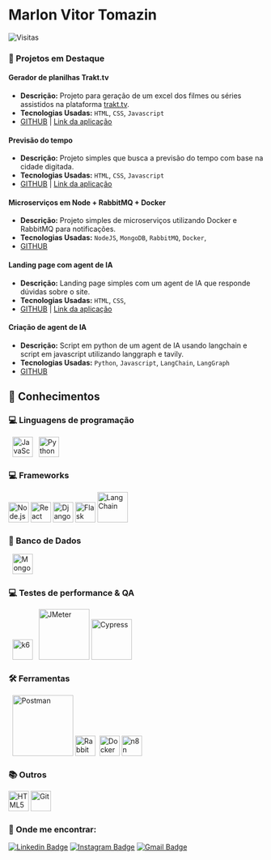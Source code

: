 # Marlon Vitor Tomazin

![Visitas](https://komarev.com/ghpvc/?username=marlonvtomazin&color=brightgreen&label=Visitas&style=for-the-badge)

### 🚀 Projetos em Destaque

#### Gerador de planilhas Trakt.tv
* **Descrição:** Projeto para geração de um excel dos filmes ou séries assistidos na plataforma [trakt.tv](https://trakt.tv/).
* **Tecnologias Usadas:** `HTML`, `CSS`, `Javascript`
* [GITHUB](https://github.com/marlonvtomazin/traktApiV2) | [Link da aplicação](https://traktapiv2.netlify.app/)

#### Previsão do tempo
* **Descrição:** Projeto simples que busca a previsão do tempo com base na cidade digitada.
* **Tecnologias Usadas:** `HTML`, `CSS`, `Javascript`
* [GITHUB](https://github.com/marlonvtomazin/weatherForecast) | [Link da aplicação](https://weatherforecastv1.netlify.app/)

#### Microserviços em Node + RabbitMQ + Docker
* **Descrição:** Projeto simples de microserviços utilizando Docker e RabbitMQ para notificações.
* **Tecnologias Usadas:** `NodeJS`, `MongoDB`, `RabbitMQ`, `Docker`, 
* [GITHUB](https://github.com/marlonvtomazin/basic-nodejs-microservices)

#### Landing page com agent de IA
* **Descrição:** Landing page simples com um agent de IA que responde dúvidas sobre o site.
* **Tecnologias Usadas:** `HTML`, `CSS`, 
* [GITHUB](https://github.com/marlonvtomazin/landing-page-coffe-shop) | [Link da aplicação](https://landing-page-coffe-shop.netlify.app/)

#### Criação de agent de IA
* **Descrição:** Script em python de um agent de IA usando langchain e script em javascript utilizando langgraph e tavily.
* **Tecnologias Usadas:** `Python`, `Javascript`, `LangChain`, `LangGraph` 
* [GITHUB](https://github.com/marlonvtomazin/basic-langchain-iaagent)

## 🧠 Conhecimentos
### 💻 Linguagens de programação

<div align="left">
  <img src="https://cdn.jsdelivr.net/gh/devicons/devicon/icons/javascript/javascript-original.svg" alt="JavaScript" width="40" height="40"/>
  <img src="https://cdn.jsdelivr.net/gh/devicons/devicon/icons/python/python-original.svg" alt="Python" width="40" height="40"/>
</div>

### 💻 Frameworks

<div align="left">
  <img src="https://cdn.jsdelivr.net/gh/devicons/devicon/icons/nodejs/nodejs-original.svg" alt="Node.js" width="40" height="40"/>
  <img src="https://cdn.jsdelivr.net/gh/devicons/devicon/icons/reactnative/reactnative-original.svg" alt="React Native" width="40" height="40"/>
  <img src="https://cdn.jsdelivr.net/gh/devicons/devicon/icons/django/django-plain.svg" alt="Django" width="40" height="40"/>
  <img src="https://www.vhv.rs/dpng/d/35-351319_flask-logo-png-transparent-png.png" alt="Flask" width="40" height="40"/>
  <img src="https://registry.npmmirror.com/@lobehub/icons-static-png/1.74.0/files/dark/langchain-color.png" alt="LangChain" width="60" height="60"/>
</div>

### 💾 Banco de Dados

<div align="left">
  <img src="https://cdn.jsdelivr.net/gh/devicons/devicon/icons/mongodb/mongodb-original-wordmark.svg" alt="MongoDB" width="40" height="40"/>
</div>

### 💻 Testes de performance & QA

<div align="left">
  <img src="https://cdn.jsdelivr.net/gh/devicons/devicon/icons/k6/k6-original.svg" alt="k6" width="40" height="40"/>
  <img src="https://jmeter.apache.org/images/logo.svg" alt="JMeter" width="100" height="100"/>
  <img src="https://www.cypress.io/cypress_logo_social.png" alt="Cypress" width="80" height="80"/>
</div>

### 🛠️ Ferramentas
<div align="left">
  <img src="https://miro.medium.com/v2/resize:fit:1400/1*ap0NRizcKwuX5gfzKqEk6Q.png" alt="Postman" width="120" height="120"/>
  <img src="https://cdn.jsdelivr.net/gh/devicons/devicon/icons/rabbitmq/rabbitmq-original.svg" alt="RabbitMQ" width="40" height="40"/>
  &nbsp;<img src="https://cdn.jsdelivr.net/gh/devicons/devicon/icons/docker/docker-original-wordmark.svg" alt="Docker" width="40" height="40"/>
  <img src="https://browserflow.io/images/N8N-badge.png" alt="n8n" width="40" height="40"/>
</div>

### 📚 Outros
<div align="left">
  <img src="https://cdn.jsdelivr.net/gh/devicons/devicon/icons/html5/html5-original.svg" alt="HTML5" width="40" height="40"/>
  <img src="https://cdn.jsdelivr.net/gh/devicons/devicon/icons/git/git-original.svg" alt="Git" width="40" height="40"/>
</div>

### 🤝 Onde me encontrar:
[![Linkedin Badge](https://img.shields.io/badge/LinkedIn-0077B5?style=for-the-badge&logo=linkedin&logoColor=white)](https://www.linkedin.com/in/marlon-tomazin/)
[![Instagram Badge](https://img.shields.io/badge/Instagram-E4405F?style=for-the-badge&logo=instagram&logoColor=white)](https://www.instagram.com/marlonvtomazin/)
[![Gmail Badge](https://img.shields.io/badge/Gmail-D14836?style=for-the-badge&logo=gmail&logoColor=white)](mailto:marlonvtomazin@gmail.com)

